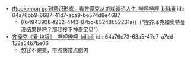 - [由pokemon go到意识形态，看齐泽克从游戏谈论人生_哔哩哔哩_bilibili](https://www.bilibili.com/video/BV14s411E7f7)
  id:: 64a76bb9-6687-41d7-aca9-be574d8e4687
	- ((64943908-f232-4f43-87bc-83248652231e))（“搜齐泽克和奥特曼没结果是吧？那我搜下神奇宝贝”）
- [齐泽克《爱·垃圾》_哔哩哔哩_bilibili](https://www.bilibili.com/video/BV1mA411b7Xx)
  id:: 64a76e73-63a5-47e7-a7ed-152a54b7be06
	- 包容不完美，带点痣带点肥肉